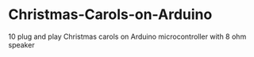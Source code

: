 # Christmas-Carols-on-Arduino
10 plug and play Christmas carols on Arduino microcontroller with 8 ohm speaker
